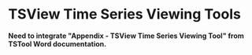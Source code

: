 # TSView Time Series Viewing Tools #

**Need to integrate "Appendix - TSView Time Series Viewing Tool" from TSTool Word documentation.**
